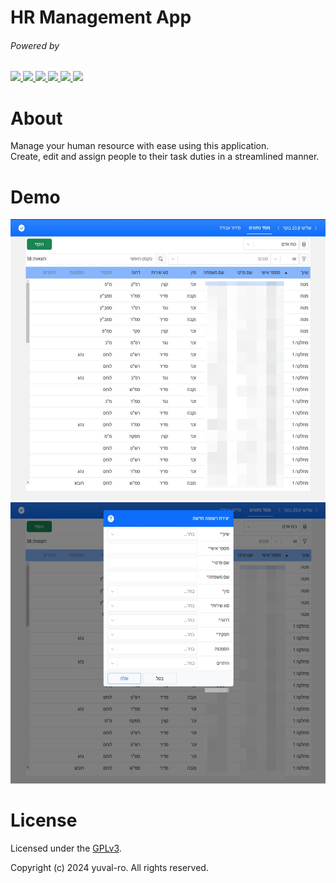 # HR Management App

<!-- {project logo}

<img src="./.github/assets/logo.png"/> -->

###### Powered by

<span>
    <a href="https://vitejs.dev/">
        <img src="https://skillicons.dev/icons?i=vite" height="50"/>
    </a>
    <a href="https://react.dev/">
        <img src="https://skillicons.dev/icons?i=react" height="50"/>
    </a>
    <a href="https://react-bootstrap.netlify.app/">
        <img src="https://skillicons.dev/icons?i=bootstrap" height="50"/>
    </a>
    <a href="https://www.electronjs.org/">
        <img src="https://skillicons.dev/icons?i=electron" height="50"/>
    </a>
    <a href="https://styled-components.com/">
        <img src="https://skillicons.dev/icons?i=styledcomponents" height="50"/>
    </a>
    <a href="https://pouchdb.com/">
        <img src="https://www.svgrepo.com/show/354203/pouchdb.svg" height="50"/>
    </a>
</span>

# About

Manage your human resource with ease using this application.  
Create, edit and assign people to their task duties in a streamlined manner.  

# Demo
<img src="./screenshots/1.jpeg" height="450"/>
<img src="./screenshots/2.jpeg" height="450"/>
  

# License

Licensed under the [GPLv3](./LICENSE).

Copyright (c) 2024 yuval-ro. All rights reserved.
